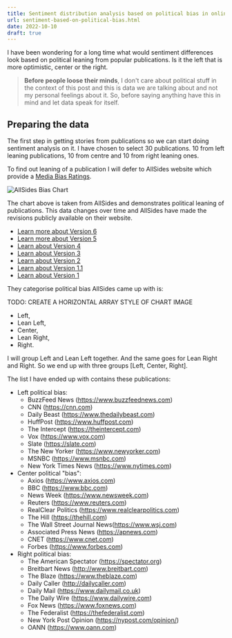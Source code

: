 ```yaml
---
title: Sentiment distribution analysis based on political bias in online publications
url: sentiment-based-on-political-bias.html
date: 2022-10-10
draft: true
---
```


I have been wondering for a long time what would sentiment differences look based on political leaning from popular publications. Is it the left that is more optimistic, center or the right.

> **Before people loose their minds**, I don't care about political stuff in the context of this post and this is data we are talking about and not my personal feelings about it. So, before saying anything have this in mind and let data speak for itself.

## Preparing the data

The first step in getting stories from publications so we can start doing sentiment analysis on it. I have chosen to select 30 publications. 10 from left leaning publications, 10 from centre and 10 from right leaning ones.

To find out leaning of a publication I will defer to AllSides website which provide a [Media Bias Ratings](https://www.allsides.com/media-bias/ratings).

![AllSides Bias Chart](https://www.allsides.com/sites/default/files/AllSidesMediaBiasChart-Version6_0.jpg)

The chart above is taken from AllSides and demonstrates political leaning of publications. This data changes over time and AllSides have made the revisions publicly available on their website.

- [Learn more about Version 6](https://www.allsides.com/blog/new-allsides-media-bias-chart-version-6-updated-ratings-npr-newsmax-and-more)
- [Learn more about Version 5](https://www.allsides.com/blog/new-allsides-media-bias-chart-version-42)
- [Learn about Version 4](https://www.allsides.com/blog/new-allsides-media-bias-chart-announcing-version-4)
- [Learn about Version 3](https://www.allsides.com/blog/new-allsides-media-bias-chart-version-3)
- [Learn about Version 2](https://www.allsides.com/blog/new-allsides-media-bias-chart-version-2-updated-media-bias-ratings)
- [Learn about Version 1.1](https://www.allsides.com/blog/updated-allsides-media-bias-chart-version-11)
- [Learn about Version 1](https://www.allsides.com/blog/introducing-allsides-media-bias-chart)


They categorise political bias AllSides came up with is:

TODO: CREATE A HORIZONTAL ARRAY STYLE OF CHART IMAGE

- Left,
- Lean Left,
- Center,
- Lean Right,
- Right.

I will group Left and Lean Left together. And the same goes for Lean Right and Right. So we end up with three groups [Left, Center, Right].

The list I have ended up with contains these publications:

- Left political bias:
	- BuzzFeed News (https://www.buzzfeednews.com)
	- CNN (https://cnn.com)
	- Daily Beast (https://www.thedailybeast.com)
	- HuffPost (https://www.huffpost.com)
	- The Intercept (https://theintercept.com)
	- Vox (https://www.vox.com)
	- Slate (https://slate.com)
	- The New Yorker (https://www.newyorker.com)
	- MSNBC (https://www.msnbc.com)
	- New York Times News (https://www.nytimes.com)
- Center political "bias":
	- Axios (https://www.axios.com)
	- BBC (https://www.bbc.com)
	- News Week (https://www.newsweek.com)
	- Reuters (https://www.reuters.com)
	- RealClear Politics (https://www.realclearpolitics.com)
	- The Hill (https://thehill.com)
	- The Wall Street Journal News(https://www.wsj.com)
	- Associated Press News (https://apnews.com)
	- CNET (https://www.cnet.com)
	- Forbes (https://www.forbes.com)
- Right political bias:
	- The American Spectator (https://spectator.org)
	- Breitbart News (http://www.breitbart.com)
	- The Blaze (https://www.theblaze.com)
	- Daily Caller (http://dailycaller.com)
	- Daily Mail (https://www.dailymail.co.uk)
	- The Daily Wire (https://www.dailywire.com)
	- Fox News (https://www.foxnews.com)
	- The Federalist (https://thefederalist.com)
	- New York Post Opinion (https://nypost.com/opinion/)
	- OANN (https://www.oann.com)







